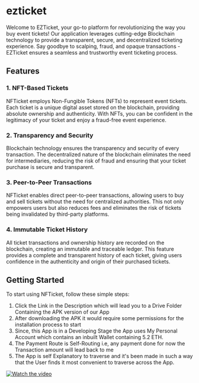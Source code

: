# ezticket

Welcome to EZTicket, your go-to platform for revolutionizing the way you buy event tickets! Our application leverages cutting-edge Blockchain technology to provide a transparent, secure, and decentralized ticketing experience. Say goodbye to scalping, fraud, and opaque transactions - EZTicket ensures a seamless and trustworthy event ticketing process.

## Features 

### 1. NFT-Based Tickets
NFTicket employs Non-Fungible Tokens (NFTs) to represent event tickets. Each ticket is a unique digital asset stored on the blockchain, providing absolute ownership and authenticity. With NFTs, you can be confident in the legitimacy of your ticket and enjoy a fraud-free event experience.

### 2. Transparency and Security
Blockchain technology ensures the transparency and security of every transaction. The decentralized nature of the blockchain eliminates the need for intermediaries, reducing the risk of fraud and ensuring that your ticket purchase is secure and transparent.

### 3. Peer-to-Peer Transactions
NFTicket enables direct peer-to-peer transactions, allowing users to buy and sell tickets without the need for centralized authorities. This not only empowers users but also reduces fees and eliminates the risk of tickets being invalidated by third-party platforms.

### 4. Immutable Ticket History
All ticket transactions and ownership history are recorded on the blockchain, creating an immutable and traceable ledger. This feature provides a complete and transparent history of each ticket, giving users confidence in the authenticity and origin of their purchased tickets.

## Getting Started

To start using NFTicket, follow these simple steps:

1. Click the Link in the Description which will lead you to a Drive Folder Containing the APK version of our App 
2. After downloading the APK it would require some permissions for the installation process to start
3. Since, this App is in a Developing Stage the App uses My Personal Account which contains an inbuilt Wallet containing 5.2 ETH. 
4. The Payment Route is Self-Routing i.e, any payment done for now the Transaction amount will lead back to me
5. The App is self Explanatory to traverse and it's been made in such a way that the User finds it most convenient to traverse across the App.

[![Watch the video](https://img.youtube.com/vi/6n5qTr5hbis/0.jpg)](https://www.youtube.com/watch?v=6n5qTr5hbis)

